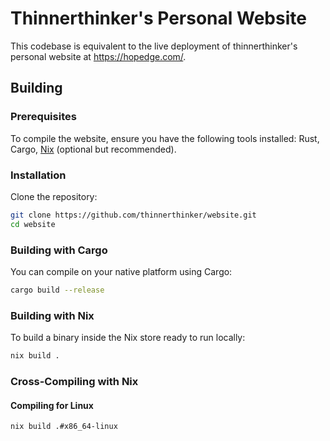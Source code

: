 # Thinnerthinker's Personal Website

This codebase is equivalent to the live deployment of thinnerthinker's personal website at https://hopedge.com/.

## Building

### Prerequisites

To compile the website, ensure you have the following tools installed: Rust, Cargo, [Nix](https://nixos.org/download.html) (optional but recommended).

### Installation

Clone the repository:

```sh
git clone https://github.com/thinnerthinker/website.git
cd website
```

### Building with Cargo

You can compile on your native platform using Cargo:

```sh
cargo build --release
```

### Building with Nix

To build a binary inside the Nix store ready to run locally:

```sh
nix build .
```

### Cross-Compiling with Nix

#### Compiling for Linux

```sh
nix build .#x86_64-linux
```